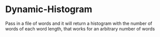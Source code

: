 # Dynamic-Histogram
Pass in a file of words and it will return a histogram with the number of words of each word length, that works for an arbitrary number of words
